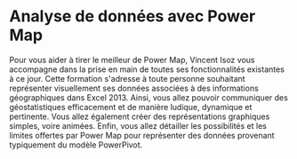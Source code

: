 # Analyse de données avec Power Map

Pour vous aider à tirer le meilleur de Power Map, Vincent Isoz vous accompagne dans la prise en main de toutes ses fonctionnalités existantes à ce jour. Cette formation s'adresse à toute personne souhaitant représenter visuellement ses données associées à des informations géographiques dans Excel 2013. Ainsi, vous allez pouvoir communiquer des géostatistiques efficacement et de manière ludique, dynamique et pertinente. Vous allez également créer des représentations graphiques simples, voire animées. Enfin, vous allez détailler les possibilités et les limites offertes par Power Map pour représenter des données provenant typiquement du modèle PowerPivot.